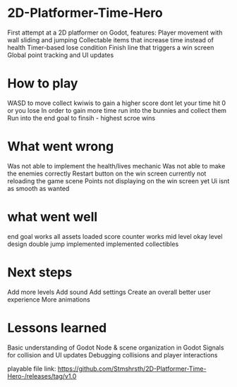 # 2D-Platformer-Time-Hero
First attempt at a 2D platformer on Godot, features:
Player movement with wall sliding and jumping
Collectable items that increase time instead of health
Timer-based lose condition
Finish line that triggers a win screen
Global point tracking and UI updates

# How to play
WASD to move 
collect kwiwis to gain a higher score
dont let your time hit 0 or you lose
In order to gain more time run into the bunnies and collect them 
Run into the end goal to finsih - highest scroe wins 

# What went wrong
Was not able to implement the health/lives mechanic 
Was not able to make the enemies correctly 
Restart button on the win screen currently not reloading the game scene
Points not displaying on the win screen yet
Ui isnt as smooth as wanted 

# what went well
end goal works
all assets loaded 
score counter works mid level
okay level design 
double jump implemented 
implemented collectibles

# Next steps 
Add more levels 
Add sound
Add settings 
Create an overall better user experience 
More animations

# Lessons learned 
Basic understanding of Godot
Node & scene organization in Godot
Signals for collision and UI updates
Debugging collisions and player interactions

playable file link: https://github.com/Stmshrsth/2D-Platformer-Time-Hero-/releases/tag/v1.0 

